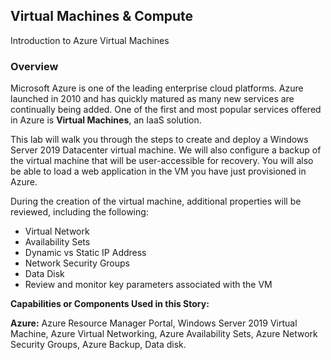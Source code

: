 ﻿## **Virtual Machines & Compute** 

Introduction to Azure Virtual Machines

### **Overview**

Microsoft Azure is one of the leading enterprise cloud platforms. Azure launched in 2010 and has quickly matured as many new services are continually being added. One of the first and most popular services offered in Azure is **Virtual Machines**, an IaaS solution.

This lab will walk you through the steps to create and deploy a Windows Server 2019 Datacenter virtual machine. We will also configure a backup of the virtual machine that will be user-accessible for recovery. You will also be able to load a web application in the VM you have just provisioned in Azure.

During the creation of the virtual machine, additional properties will be reviewed, including the following:

- Virtual Network
- Availability Sets
- Dynamic vs Static IP Address
- Network Security Groups
- Data Disk
- Review and monitor key parameters associated with the VM

**Capabilities or Components Used in this Story:** 

**Azure:** Azure Resource Manager Portal, Windows Server 2019 Virtual Machine, Azure Virtual Networking, Azure Availability Sets, Azure Network Security Groups, Azure Backup, Data disk.

